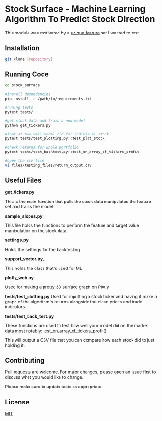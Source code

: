 # Stock Surface - Machine Learning Algorithm To Predict Stock Direction

This module was motivated by a [unique feature](https://medium.com/p/d54b7666cc7c/) set I wanted to test. 


## Installation


```bash
git clone [repository]
```

## Running Code 
```bash
cd stock_surface

#install dependencies 
pip install -r /path/to/requirements.txt

#runing tests
pytest tests/

#get stock data and train a new model
python get_tickers.py

#look at how well model did for individual stock
pytest tests/test_plotting.py::test_plot_stock 

#check returns for whole portfolio 
pytest tests/test_backtest.py::test_on_array_of_tickers_profit

#open the csv file 
vi files/testing_files/return_output.csv
```

## Useful Files

__get_tickers.py__

This is the main function that pulls the stock data manipulates the feature set and trains the model. 

__sample_slopes.py__

This file holds the functions to perform the feature and target value manipulation on the stock data.

__settings.py__

Holds the settings for the backtesting

__support_vector.py___

This holds the class that's used for ML

__plotly_web.py__

Used for making a pretty 3D surface graph on Plotly

__tests/test_plotting.py__
Used for inputting a stock ticker and having it make a graph of the algorithm's returns alongside the close prices and trade indicators. 

__tests/test_back_test.py__

These functions are used to test how well your model did on the market data most notably: test_on_array_of_tickers_profit() 

This will output a CSV file that you can compare how each stock did to just holding it. 

## Contributing
Pull requests are welcome. For major changes, please open an issue first to discuss what you would like to change.

Please make sure to update tests as appropriate.

## License
[MIT](https://choosealicense.com/licenses/mit/)